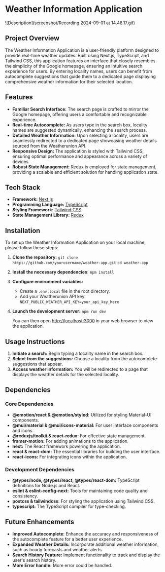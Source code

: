 # Weather Information Application

![Description](screenshot/Recording 2024-09-01 at 14.48.17.gif)

## Project Overview

The Weather Information Application is a user-friendly platform designed to provide real-time weather updates. Built using Next.js, TypeScript, and Tailwind CSS, this application features an interface that closely resembles the simplicity of the Google homepage, ensuring an intuitive search experience for users. By entering locality names, users can benefit from autocomplete suggestions that guide them to a dedicated page displaying comprehensive weather information for their selected location.

## Features

- **Familiar Search Interface:** The search page is crafted to mirror the Google homepage, offering users a comfortable and recognizable experience.
- **Real-time Autocomplete:** As users type in the search box, locality names are suggested dynamically, enhancing the search process.
- **Detailed Weather Information:** Upon selecting a locality, users are seamlessly redirected to a dedicated page showcasing weather details sourced from the Weatherunion API.
- **Responsive Design:** The application is styled with Tailwind CSS, ensuring optimal performance and appearance across a variety of devices.
- **Robust State Management:** Redux is employed for state management, providing a scalable and efficient solution for handling application state.

## Tech Stack

- **Framework:** [Next.js](https://nextjs.org/)
- **Programming Language:** [TypeScript](https://www.typescriptlang.org/)
- **Styling Framework:** [Tailwind CSS](https://tailwindcss.com/)
- **State Management Library:** [Redux](https://redux.js.org/)

## Installation

To set up the Weather Information Application on your local machine, please follow these steps:

1. **Clone the repository:**
`git clone https://github.com/yourusername/weather-app.git`
`cd weather-app`


2. **Install the necessary dependencies:**
`npm install`


3. **Configure environment variables:**
   - Create a `.env.local` file in the root directory.
   - Add your Weatherunion API key:
`NEXT_PUBLIC_WEATHER_API_KEY=your_api_key_here`


4. **Launch the development server:**
`npm run dev`

   You can then open [http://localhost:3000](http://localhost:3000) in your web browser to view the application.

## Usage Instructions

1. **Initiate a search:** Begin typing a locality name in the search box.
2. **Select from the suggestions:** Choose a locality from the autocomplete suggestions that appear.
3. **Access weather information:** You will be redirected to a page that displays the weather details for the selected locality.

## Dependencies

### Core Dependencies
- **@emotion/react & @emotion/styled:** Utilized for styling Material-UI components.
- **@mui/material & @mui/icons-material:** For user interface components and icons.
- **@reduxjs/toolkit & react-redux:** For effective state management.
- **framer-motion:** For adding animations to the application.
- **next:** The React framework powering the application.
- **react & react-dom:** The essential libraries for building the user interface.
- **react-icons:** For integrating icons within the application.

### Development Dependencies
- **@types/node, @types/react, @types/react-dom:** TypeScript definitions for Node.js and React.
- **eslint & eslint-config-next:** Tools for maintaining code quality and consistency.
- **postcss & tailwindcss:** For styling the application using Tailwind CSS.
- **typescript:** The TypeScript compiler for type-checking.

## Future Enhancements

- **Improved Autocomplete:** Enhance the accuracy and responsiveness of the autocomplete feature for a better user experience.
- **Expanded Weather Details:** Incorporate additional weather information, such as hourly forecasts and weather alerts.
- **Search History Feature:** Implement functionality to track and display the user's search history.
- **More Error handle:** More error could be handled.
